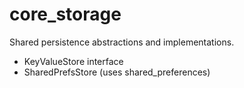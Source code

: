 # core_storage

Shared persistence abstractions and implementations.

- KeyValueStore interface
- SharedPrefsStore (uses shared_preferences)
